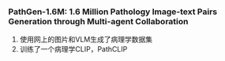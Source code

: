 ### PathGen-1.6M: 1.6 Million Pathology Image-text Pairs Generation through Multi-agent Collaboration
1. 使用网上的图片和VLM生成了病理学数据集
2. 训练了一个病理学CLIP，PathCLIP